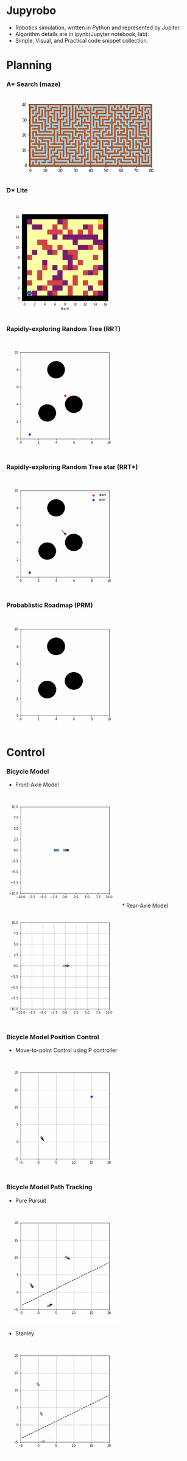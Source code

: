 # Jupyrobo
* Robotics simulation, written in Python and represented by Jupiter.
* Algorithm details are in ipynb(Jupyter notebook, lab).
* Simple, Visual, and Practical code snippet collection.

# Planning

### A* Search (maze)
![image](https://github.com/Kanghyun-Kim/jupyrobo/blob/master/A*/out.gif)
### D* Lite
<img src="https://github.com/Kanghyun-Kim/jupyrobo/blob/master/D*lite/out_dstarlite.gif" width="300" height="300"/>

### Rapidly-exploring Random Tree (RRT)
<img src="https://github.com/Kanghyun-Kim/jupyrobo/blob/master/RRT/out_rrt.gif" width="300" height="300"/>

### Rapidly-exploring Random Tree star (RRT*)
<img src="https://github.com/Kanghyun-Kim/jupyrobo/blob/master/RRT/out_rrtstar.gif" width="300" height="300"/>

### Probablistic Roadmap (PRM)
<img src="https://github.com/Kanghyun-Kim/jupyrobo/blob/master/PRM/out_prm.gif" width="300" height="300"/>

# Control

### Bicycle Model
* Front-Axle Model
<img src="https://github.com/Kanghyun-Kim/jupyrobo/blob/master/BicycleModel/out_bicycle_front.gif" width="300" height="300"/>
* Rear-Axle Model
<img src="https://github.com/Kanghyun-Kim/jupyrobo/blob/master/BicycleModel/out_bicycle_rear.gif" width="300" height="300"/>

### Bicycle Model Position Control
* Move-to-point Control using P controller
<img src="https://github.com/Kanghyun-Kim/jupyrobo/blob/master/BicycleModel/out_move_to_point.gif" width="300" height="300"/>

### Bicycle Model Path Tracking
* Pure Pursuit
<img src="https://github.com/Kanghyun-Kim/jupyrobo/blob/master/BicycleControl/out_pure_pursuit.gif" width="300" height="300"/>

* Stanley
<img src="https://github.com/Kanghyun-Kim/jupyrobo/blob/master/BicycleControl/out_stanley.gif" width="300" height="300"/>

